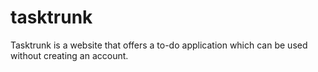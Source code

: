 # tasktrunk
Tasktrunk is a website that offers a to-do application which can be used without creating an account.
